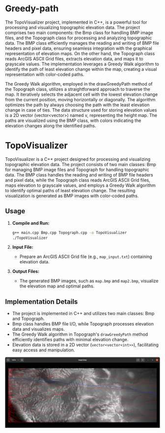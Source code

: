 # Greedy-path

The TopoVisualizer project, implemented in C++, is a powerful tool for processing and visualizing topographic elevation data. The project comprises two main components: the Bmp class for handling BMP image files, and the Topograph class for processing and analyzing topographic data. The BMP class efficiently manages the reading and writing of BMP file headers and pixel data, ensuring seamless integration with the graphical representation of elevation maps. On the other hand, the Topograph class reads ArcGIS ASCII Grid files, extracts elevation data, and maps it to grayscale values. The implementation leverages a Greedy Walk algorithm to identify the path of least elevation change within the map, creating a visual representation with color-coded paths.

The Greedy Walk algorithm, employed in the drawGreedyPath method of the Topograph class, utilizes a straightforward approach to traverse the map. It iteratively selects the adjacent cell with the lowest elevation change from the current position, moving horizontally or diagonally. The algorithm optimizes the path by always choosing the path with the least elevation change in case of ties. The data structure used for storing elevation values is a 2D vector (vector<vector<int>>) named v, representing the height map. The paths are visualized using the BMP class, with colors indicating the elevation changes along the identified paths.


# TopoVisualizer

TopoVisualizer is a C++ project designed for processing and visualizing topographic elevation data. The project consists of two main classes: Bmp for managing BMP image files and Topograph for handling topographic data. The BMP class handles the reading and writing of BMP file headers and pixel data, while the Topograph class reads ArcGIS ASCII Grid files, maps elevation to grayscale values, and employs a Greedy Walk algorithm to identify optimal paths of least elevation change. The resulting visualization is generated as BMP images with color-coded paths.

## Usage

1. **Compile and Run:**
    ```bash
    g++ main.cpp Bmp.cpp Topograph.cpp -o TopoVisualizer
    ./TopoVisualizer
    ```

2. **Input File:**
   - Prepare an ArcGIS ASCII Grid file (e.g., `map_input.txt`) containing elevation data.

3. **Output Files:**
   - The generated BMP images, such as `map.bmp` and `map2.bmp`, visualize the elevation map and optimal paths.

## Implementation Details

- The project is implemented in C++ and utilizes two main classes: Bmp and Topograph.
- Bmp class handles BMP file I/O, while Topograph processes elevation data and visualizes maps.
- The Greedy Walk algorithm in Topograph's `drawGreedyPath` method efficiently identifies paths with minimal elevation change.
- Elevation data is stored in a 2D vector (`vector<vector<int>>`), facilitating easy access and manipulation.


![Greedy Path](greedy.png)


